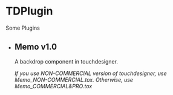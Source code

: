 # TDPlugin
Some Plugins

* ##  Memo v1.0
  A backdrop component in touchdesigner.
  
  *If you use NON-COMMERCIAL version of touchdesigner, use Memo_NON-COMMERCIAL.tox. Otherwise, use Memo_COMMERCIAL&PRO.tox*

  
